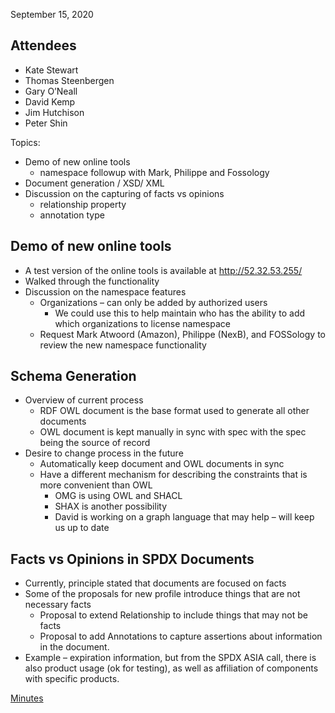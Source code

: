 September 15, 2020

## Attendees

  - Kate Stewart
  - Thomas Steenbergen
  - Gary O’Neall
  - David Kemp
  - Jim Hutchison
  - Peter Shin

Topics:

  - Demo of new online tools
      - namespace followup with Mark, Philippe and Fossology
  - Document generation / XSD/ XML
  - Discussion on the capturing of facts vs opinions
      - relationship property
      - annotation type

## Demo of new online tools

  - A test version of the online tools is available at
    <http://52.32.53.255/>
  - Walked through the functionality
  - Discussion on the namespace features
      - Organizations – can only be added by authorized users
          - We could use this to help maintain who has the ability to
            add which organizations to license namespace
      - Request Mark Atwoord (Amazon), Philippe (NexB), and FOSSology to
        review the new namespace functionality

## Schema Generation

  - Overview of current process
      - RDF OWL document is the base format used to generate all other
        documents
      - OWL document is kept manually in sync with spec with the spec
        being the source of record
  - Desire to change process in the future
      - Automatically keep document and OWL documents in sync
      - Have a different mechanism for describing the constraints that
        is more convenient than OWL
          - OMG is using OWL and SHACL
          - SHAX is another possibility
          - David is working on a graph language that may help – will
            keep us up to date

## Facts vs Opinions in SPDX Documents

  - Currently, principle stated that documents are focused on facts
  - Some of the proposals for new profile introduce things that are not
    necessary facts
      - Proposal to extend Relationship to include things that may not
        be facts
      - Proposal to add Annotations to capture assertions about
        information in the document.
  - Example – expiration information, but from the SPDX ASIA call, there
    is also product usage (ok for testing), as well as affiliation of
    components with specific products.

[Minutes](Category:Technical "wikilink")
